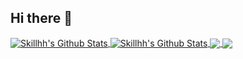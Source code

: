## Hi there 👋

<a href="https://github.com/Skillhh/Skillhh/">
<img align="center" src="https://github-readme-stats.vercel.app/api/top-langs/?username=Skillhh&hide=html" alt="Skillhh's Github Stats" />
</a>
<a href="https://github.com/Skillhh/Skillhh/">
<img align="center" src="https://github-readme-stats.vercel.app/api?username=Skillhh&show_icons=true" alt="Skillhh's Github Stats" />
</a>
<a href="https://github.com/Skillhh/Assembly">
<img align="center" src="https://github-readme-stats.vercel.app/api/pin/?username=Skillhh&repo=Basic-Assembly-Language" />
</a>
<a href="https://github.com/Skillhh/shellcode-x86_x64">
<img align="center" src="https://github-readme-stats.vercel.app/api/pin/?username=Skillhh&repo=Shellcode-x86_x64" />
</a>
